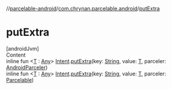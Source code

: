 //[parcelable-android](../../index.md)/[com.chrynan.parcelable.android](index.md)/[putExtra](put-extra.md)



# putExtra  
[androidJvm]  
Content  
inline fun <[T](put-extra.md) : [Any](https://kotlinlang.org/api/latest/jvm/stdlib/kotlin/-any/index.html)> [Intent](https://developer.android.com/reference/kotlin/android/content/Intent.html).[putExtra](put-extra.md)(key: [String](https://kotlinlang.org/api/latest/jvm/stdlib/kotlin/-string/index.html), value: [T](put-extra.md), parceler: [AndroidParceler](-android-parceler/index.md))  
inline fun <[T](put-extra.md) : [Any](https://kotlinlang.org/api/latest/jvm/stdlib/kotlin/-any/index.html)> [Intent](https://developer.android.com/reference/kotlin/android/content/Intent.html).[putExtra](put-extra.md)(key: [String](https://kotlinlang.org/api/latest/jvm/stdlib/kotlin/-string/index.html), value: [T](put-extra.md), parceler: [Parcelable](../../../parcelable-core/parcelable-core/com.chrynan.parcelable.core/-parcelable/index.md))  



